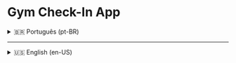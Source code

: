 # Gym Check-In App

<details>
  <summary>🇧🇷 Português (pt-BR)</summary>

## 📌 Sobre o Projeto

Este projeto foi desenvolvido durante um curso da [Rocketseat](https://www.rocketseat.com.br/), com o objetivo de criar uma aplicação de check-ins em academias. Ao longo do projeto, são aplicados conceitos como:

- SOLID
- Design Patterns (como Factory Pattern e Repository Pattern)
- Docker e Docker Compose para orquestração do ambiente
- Prisma ORM para manipulação do banco de dados PostgreSQL
- JWT e Refresh Token para autenticação
- RBAC (Role-Based Access Control) para autorização
- Testes unitários e E2E com Vitest
- TDD e Mocking
- Clean Architecture

---

## ✅ Funcionalidades

- ✅ Cadastro de usuário
- ✅ Autenticação de usuário
- ✅ Visualização de perfil de usuário logado
- ✅ Visualização do número de check-ins realizados
- ✅ Histórico de check-ins
- ✅ Busca por academias próximas
- ✅ Busca por academias por nome
- ✅ Realizar check-in em uma academia
- ✅ Validação de check-in de usuários
- ✅ Cadastro de academias

---

## 📜 Regras de Negócio

- ✅ Não é permitido cadastro com e-mail duplicado
- ✅ Apenas um check-in por dia por usuário
- ✅ Check-in apenas se estiver a até 100m da academia
- ✅ Validação do check-in em até 20 minutos após a criação
- ✅ Apenas administradores podem validar check-ins
- ✅ Apenas administradores podem cadastrar academias

---

## 🛠 Requisitos Não Funcionais

- ✅ Senhas criptografadas
- ✅ Persistência de dados com PostgreSQL
- ✅ Listagens paginadas com 20 itens por página
- ✅ Autenticação via JWT

---

## 🚀 Tecnologias Utilizadas

- Node.js
- Fastify
- PostgreSQL
- Prisma ORM
- Docker / Docker Compose
- JWT
- Vitest
- TypeScript

</details>

---

<details>
  <summary>🇺🇸 English (en-US)</summary>

## 📌 About the Project

This project was developed during a [Rocketseat](https://www.rocketseat.com.br/) course. The goal is to create a gym check-in application. Throughout the course, several concepts are put into practice, such as:

- SOLID principles
- Design Patterns (like Factory Pattern and Repository Pattern)
- Docker and Docker Compose for environment setup
- Prisma ORM to interact with a PostgreSQL database
- JWT and Refresh Token for authentication
- RBAC (Role-Based Access Control) for authorization
- Unit and E2E tests with Vitest
- TDD and Mocking
- Clean Architecture

---

## ✅ Features

- ✅ User registration
- ✅ User authentication
- ✅ View logged-in user profile
- ✅ View total number of check-ins
- ✅ View check-in history
- ✅ Search gyms nearby
- ✅ Search gyms by name
- ✅ Perform a gym check-in
- ✅ Validate user check-ins
- ✅ Register gyms

---

## 📜 Business Rules

- ✅ Users cannot register with duplicate emails
- ✅ Only one check-in per day per user
- ✅ Check-ins allowed only within 100 meters of the gym
- ✅ Check-in must be validated within 20 minutes
- ✅ Only admins can validate check-ins
- ✅ Only admins can register gyms

---

## 🛠 Non-Functional Requirements

- ✅ Encrypted passwords
- ✅ Data persistence using PostgreSQL
- ✅ Pagination with 20 items per page
- ✅ JWT authentication

---

## 🚀 Tech Stack

- Node.js
- Fastify
- PostgreSQL
- Prisma ORM
- Docker / Docker Compose
- JWT
- Vitest
- TypeScript

</details>
